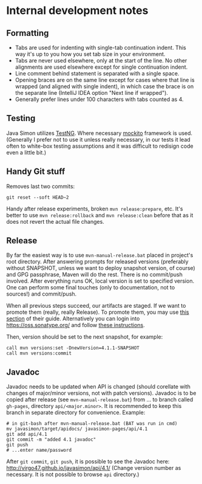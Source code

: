 # Internal development notes

## Formatting

* Tabs are used for indenting with single-tab continuation indent. This way it's up to you
how you set tab size in your environment.
* Tabs are never used elsewhere, only at the start of the line. No other alignments are used
elsewhere except for single continuation indent.
* Line comment behind statement is separated with a single space.
* Opening braces are on the same line except for cases where that line is wrapped
(and aligned with single indent), in which case the brace is on the separate line
(IntelliJ IDEA option "Next line if wrapped").
* Generally prefer lines under 100 characters with tabs counted as 4.

## Testing

Java Simon utilizes [TestNG](http://testng.org). Where necessary [mockito](http://mockito.org/)
framework is used. (Generally I prefer not to use it unless really necessary, in our tests
it lead often to white-box testing assumptions and it was difficult to redisign code even a little
bit.)

## Handy Git stuff

Removes last two commits:
```
git reset --soft HEAD~2
```

Handy after release experiments, broken `mvn release:prepare`, etc. It's better to use `mvn release:rollback` and
`mvn release:clean` before that as it does not revert the actual file changes.

## Release

By far the easiest way is to use `mvn-manual-release.bat` placed in project's root directory.
After answering prompts for released versions (preferably without SNAPSHOT, unless we want to deploy
snapshot version, of course) and GPG passphrase, Maven will do the rest. There is no commit/push involved.
After everything runs OK, local version is set to specified version. One can perform some final touches
(only to documentation, not to sources!) and commit/push.

When all previous steps succeed, our artifacts are staged. If we want to promote them
(really, really Release). To promote them, you may use [this section](http://central.sonatype.org/pages/apache-maven.html#releasing-the-deployment-to-the-central-repository)
of their guide. Alternatively you can login into https://oss.sonatype.org/ and follow
[these instructions](http://central.sonatype.org/pages/releasing-the-deployment.html). 

Then, version should be set to the next snapshot, for example:
```
call mvn versions:set -DnewVersion=4.1.1-SNAPSHOT
call mvn versions:commit
```

## Javadoc

Javadoc needs to be updated when API is changed (should corellate with changes of major/minor
versions, not with patch versions). Javadoc is to be copied after release (see
`mvn-manual-release.bat`) from ... to branch called `gh-pages`, directory `api/<major.minor>`.
It is recommended to keep this branch in separate directory for convenience. Example:
```
# in git-bash after mvn-manual-release.bat (BAT was run in cmd)
mv javasimon/target/apidocs/ javasimon-pages/api/4.1
git add api/4.1
git commit -m "added 4.1 javadoc"
git push
# ...enter name/password
```
After `git commit`, `git push`, it is possible to see the Javadoc here: http://virgo47.github.io/javasimon/api/4.1/
(Change version number as necessary. It is not possible to browse `api` directory.)